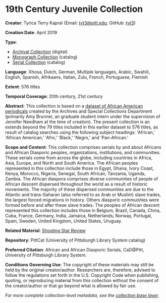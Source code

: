 # 19th Century Juvenile Collection

**Creator**: Tyrica Terry Kapral (Email: [tyt3@pitt.edu](mailto:tyt3@pitt.edu); GitHub: [tyt3](https://github.com/tyt3))

**Creation Date**: April 2019

**Type**:
- [Archival Collection](https://github.com/CaDatPitt/documentation/blob/master/data-dictionary/archival-collections.md) (digital)
- [Monograph Collection](https://github.com/CaDatPitt/documentation/blob/master/data-dictionary/monograph-collections.md) (catalog)
- [Serial Collection](https://github.com/CaDatPitt/documentation/blob/master/data-dictionary/serial-collections.md) (catalog)

**Language**: Xhosa, Dutch, German, Multiple languages, Arabic, Swahili, English, Spanish, Afrikaans, Italian, Zulu, French, Portuguese, Flemish

**Extent**: 576 titles

**Temporal Coverage**: 20th century, 21st century

**Abstract**: This collection is based on a [dataset of African American periodicals](https://pitt.app.box.com/s/ax4qyyuyv4to25cdfvwegh7masoegqeyl) created by the Archives and Special Collections Department (primarily Amy Brunner, an graduate student intern under the supervision of Jennifer Needham at the time of creation). The present collection is an extends beyond the 79 titles included in this earlier dataset to 576 titles, as result of catalog searches using the following subject headings: 'African,' 'African American,' 'Afro,' 'Black,' 'Negro,' and 'Pan-African.'

**Scope and Content**: This collection comprises serials by and about Africans and African Diasporic peoples, organizations, institutions, and communities. These serials come from across the globe, including countries in Africa, Asia, Europe, and North and South America. The African peoples represented in this collection include those in Egypt, Ghana, Ivory Coast, Kenya, Morocco, Nigeria, Senegal, South African, Tanzania, Uganda, Zambia. The African diaspora comprises diverse communities of people of African descent dispersed throughout the world as a result of historic movements. The majority of these dispersed communities are due to the Atlantic and trans-Saharan (also referred to as Arab or Muslim) slave trades, the largest forced migrations in history. Others diasporic communities were formed before and after these slave trades. The peoples of African descent represented this collection includes those in Belgium, Brazil, Canada, China, Cuba, France, Germany, India, Jamaica, Netherlands, Norway, Portugal, Spain, Sweden, United Kingdom, United States, Uruguay.

**Related Material**: [Shooting Star Review](https://github.com/CaDatPitt/data-layers/tree/master/base-layers/shooting-star-review)

**Repository**: PittCat (University of Pittsburgh Library System catalog)

**Preferred Citation**: African and African Diasporic Serials, CaD@Pitt, University of Pittsburgh Library System.

**Conditions Governing Use**: The copyright of these materials may still be held by the original creator/author. Researchers are, therefore, advised to follow the regulations set forth in the U.S. Copyright Code when publishing, quoting, or reproducing material from this collection without the consent of the creator/author or that go beyond what is allowed by fair use.

_For more complete collection-level metadata, see the [collection base layer](https://github.com/CaDatPitt/data-layers/blob/master/base-layers/african-and-african-diasporic-serials/african-and-african-diasporic-serials_collection-base-layer.csv)_.
